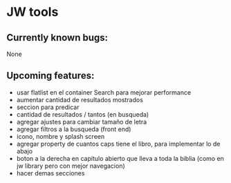 # JW tools

## Currently known bugs:

None

## Upcoming features:

- usar flatlist en el container Search para mejorar performance
- aumentar cantidad de resultados mostrados
- seccion para predicar
- cantidad de resultados / tantos (en busqueda)
- agregar ajustes para cambiar tamaño de letra
- agregar filtros a la busqueda (front end)
- icono, nombre y splash screen
- agregar property de cuantos caps tiene el libro, para implementar lo de abajo
- boton a la derecha en capitulo abierto que lleva a toda la biblia (como en jw library pero con mejor navegacion)
- hacer demas secciones
